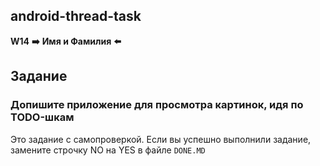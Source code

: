 ## android-thread-task

**W14**
**➡️** **Имя и Фамилия** **⬅️**

## Задание

### Допишите приложение для просмотра картинок, идя по TODO-шкам

Это задание с самопроверкой. Если вы успешно выполнили задание, замените строчку NO на YES в файле ``DONE.MD``

